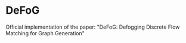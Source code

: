 # DeFoG
Official implementation of the paper: "DeFoG: Defogging Discrete Flow Matching for Graph Generation"
